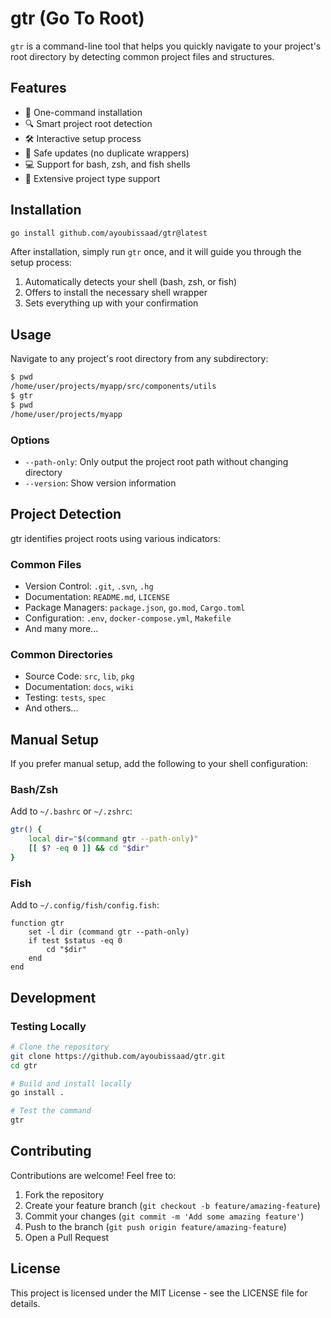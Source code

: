 # gtr (Go To Root)

`gtr` is a command-line tool that helps you quickly navigate to your project's root directory by detecting common project files and structures.

## Features

- 🚀 One-command installation
- 🔍 Smart project root detection
- 🛠️ Interactive setup process
- 🔄 Safe updates (no duplicate wrappers)
- 💻 Support for bash, zsh, and fish shells
- 📁 Extensive project type support

## Installation

```bash
go install github.com/ayoubissaad/gtr@latest
```

After installation, simply run `gtr` once, and it will guide you through the setup process:

1. Automatically detects your shell (bash, zsh, or fish)
2. Offers to install the necessary shell wrapper
3. Sets everything up with your confirmation

## Usage

Navigate to any project's root directory from any subdirectory:

```bash
$ pwd
/home/user/projects/myapp/src/components/utils
$ gtr
$ pwd
/home/user/projects/myapp
```

### Options

- `--path-only`: Only output the project root path without changing directory
- `--version`: Show version information

## Project Detection

gtr identifies project roots using various indicators:

### Common Files

- Version Control: `.git`, `.svn`, `.hg`
- Documentation: `README.md`, `LICENSE`
- Package Managers: `package.json`, `go.mod`, `Cargo.toml`
- Configuration: `.env`, `docker-compose.yml`, `Makefile`
- And many more...

### Common Directories

- Source Code: `src`, `lib`, `pkg`
- Documentation: `docs`, `wiki`
- Testing: `tests`, `spec`
- And others...

## Manual Setup

If you prefer manual setup, add the following to your shell configuration:

### Bash/Zsh

Add to `~/.bashrc` or `~/.zshrc`:

```bash
gtr() {
    local dir="$(command gtr --path-only)"
    [[ $? -eq 0 ]] && cd "$dir"
}
```

### Fish

Add to `~/.config/fish/config.fish`:

```fish
function gtr
    set -l dir (command gtr --path-only)
    if test $status -eq 0
        cd "$dir"
    end
end
```

## Development

### Testing Locally

```bash
# Clone the repository
git clone https://github.com/ayoubissaad/gtr.git
cd gtr

# Build and install locally
go install .

# Test the command
gtr
```

## Contributing

Contributions are welcome! Feel free to:

1. Fork the repository
2. Create your feature branch (`git checkout -b feature/amazing-feature`)
3. Commit your changes (`git commit -m 'Add some amazing feature'`)
4. Push to the branch (`git push origin feature/amazing-feature`)
5. Open a Pull Request

## License

This project is licensed under the MIT License - see the LICENSE file for details.
